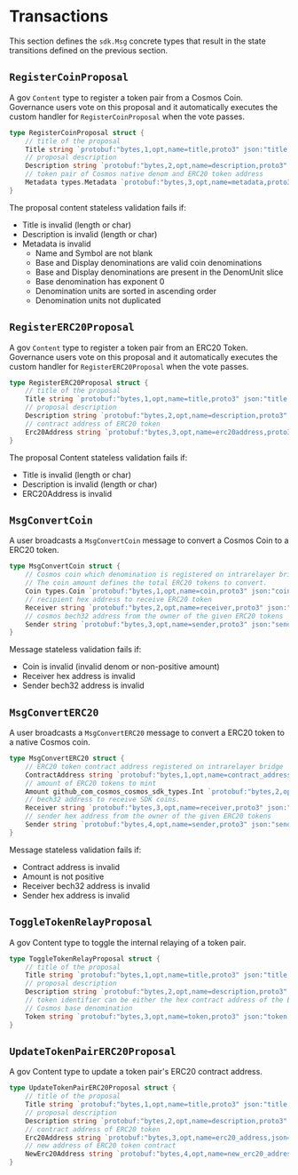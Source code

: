 <!--
order: 4
-->

# Transactions

This section defines the `sdk.Msg` concrete types that result in the state transitions defined on the previous section.

## `RegisterCoinProposal`

A gov `Content` type to register a token pair from a Cosmos Coin. Governance users vote on this proposal and it automatically executes the custom handler for `RegisterCoinProposal` when the vote passes.

```go
type RegisterCoinProposal struct {
	// title of the proposal
	Title string `protobuf:"bytes,1,opt,name=title,proto3" json:"title,omitempty"`
	// proposal description
	Description string `protobuf:"bytes,2,opt,name=description,proto3" json:"description,omitempty"`
	// token pair of Cosmos native denom and ERC20 token address
	Metadata types.Metadata `protobuf:"bytes,3,opt,name=metadata,proto3" json:"metadata"`
}
```

The proposal content stateless validation fails if:

- Title is invalid (length or char)
- Description is invalid (length or char)
- Metadata is invalid
    - Name and Symbol are not blank
    - Base and Display denominations are valid coin denominations
    - Base and Display denominations are present in the DenomUnit slice
    - Base denomination has exponent 0
    - Denomination units are sorted in ascending order
    - Denomination units not duplicated

## `RegisterERC20Proposal`

A gov `Content` type to register a token pair from an ERC20 Token. Governance users vote on this proposal and it automatically executes the custom handler for `RegisterERC20Proposal` when the vote passes.

```go
type RegisterERC20Proposal struct {
	// title of the proposal
	Title string `protobuf:"bytes,1,opt,name=title,proto3" json:"title,omitempty"`
	// proposal description
	Description string `protobuf:"bytes,2,opt,name=description,proto3" json:"description,omitempty"`
	// contract address of ERC20 token
	Erc20Address string `protobuf:"bytes,3,opt,name=erc20address,proto3" json:"erc20address,omitempty"`
}
```

The proposal Content stateless validation fails if:

- Title is invalid (length or char)
- Description is invalid (length or char)
- ERC20Address is invalid

## `MsgConvertCoin`

A user broadcasts a `MsgConvertCoin` message to convert a Cosmos Coin to a ERC20 token.

```go
type MsgConvertCoin struct {
	// Cosmos coin which denomination is registered on intrarelayer bridge.
	// The coin amount defines the total ERC20 tokens to convert.
	Coin types.Coin `protobuf:"bytes,1,opt,name=coin,proto3" json:"coin"`
	// recipient hex address to receive ERC20 token
	Receiver string `protobuf:"bytes,2,opt,name=receiver,proto3" json:"receiver,omitempty"`
	// cosmos bech32 address from the owner of the given ERC20 tokens
	Sender string `protobuf:"bytes,3,opt,name=sender,proto3" json:"sender,omitempty"`
}
```

Message stateless validation fails if:

- Coin is invalid (invalid denom or non-positive amount)
- Receiver hex address is invalid
- Sender bech32 address is invalid

## `MsgConvertERC20`

A user broadcasts a `MsgConvertERC20` message to convert a ERC20 token to a native Cosmos coin.

```go
type MsgConvertERC20 struct {
	// ERC20 token contract address registered on intrarelayer bridge
	ContractAddress string `protobuf:"bytes,1,opt,name=contract_address,json=contractAddress,proto3" json:"contract_address,omitempty"`
	// amount of ERC20 tokens to mint
	Amount github_com_cosmos_cosmos_sdk_types.Int `protobuf:"bytes,2,opt,name=amount,proto3,customtype=github.com/cosmos/cosmos-sdk/types.Int" json:"amount"`
	// bech32 address to receive SDK coins.
	Receiver string `protobuf:"bytes,3,opt,name=receiver,proto3" json:"receiver,omitempty"`
	// sender hex address from the owner of the given ERC20 tokens
	Sender string `protobuf:"bytes,4,opt,name=sender,proto3" json:"sender,omitempty"`
}
```

Message stateless validation fails if:

- Contract address is invalid
- Amount is not positive
- Receiver bech32 address is invalid
- Sender hex address is invalid

## `ToggleTokenRelayProposal`

A gov Content type to toggle the internal relaying of a token pair.

```go
type ToggleTokenRelayProposal struct {
	// title of the proposal
	Title string `protobuf:"bytes,1,opt,name=title,proto3" json:"title,omitempty"`
	// proposal description
	Description string `protobuf:"bytes,2,opt,name=description,proto3" json:"description,omitempty"`
	// token identifier can be either the hex contract address of the ERC20 or the
	// Cosmos base denomination
	Token string `protobuf:"bytes,3,opt,name=token,proto3" json:"token,omitempty"`
}
```

## `UpdateTokenPairERC20Proposal`

A gov Content type to update a token pair's ERC20 contract address.

```go
type UpdateTokenPairERC20Proposal struct {
	// title of the proposal
	Title string `protobuf:"bytes,1,opt,name=title,proto3" json:"title,omitempty"`
	// proposal description
	Description string `protobuf:"bytes,2,opt,name=description,proto3" json:"description,omitempty"`
	// contract address of ERC20 token
	Erc20Address string `protobuf:"bytes,3,opt,name=erc20_address,json=erc20Address,proto3" json:"erc20_address,omitempty"`
	// new address of ERC20 token contract
	NewErc20Address string `protobuf:"bytes,4,opt,name=new_erc20_address,json=newErc20Address,proto3" json:"new_erc20_address,omitempty"`
}
```